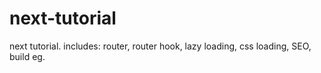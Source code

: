 # next-tutorial
next tutorial. includes: router, router hook, lazy loading, css loading, SEO, build eg.
